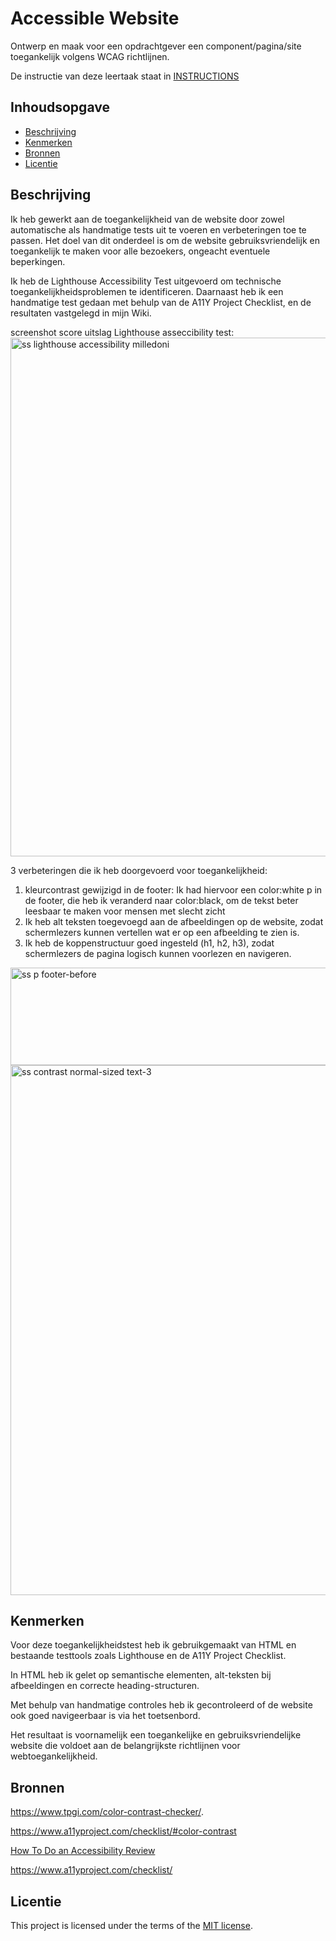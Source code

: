 # Accessible Website

Ontwerp en maak voor een opdrachtgever een component/pagina/site toegankelijk volgens WCAG richtlijnen.

De instructie van deze leertaak staat in [INSTRUCTIONS](https://github.com/fdnd-task/all-human-accessible-website/blob/main/docs/INSTRUCTIONS.md)

## Inhoudsopgave

  * [Beschrijving](#beschrijving)
  * [Kenmerken](#kenmerken)
  * [Bronnen](#bronnen)
  * [Licentie](#licentie)

## Beschrijving

Ik heb gewerkt aan de toegankelijkheid van de website door zowel automatische als handmatige tests uit te voeren en verbeteringen toe te passen. Het doel van dit onderdeel is om de website gebruiksvriendelijk en toegankelijk te maken voor alle bezoekers, ongeacht eventuele beperkingen.

Ik heb de Lighthouse Accessibility Test uitgevoerd om technische toegankelijkheidsproblemen te identificeren. Daarnaast heb ik een handmatige test gedaan met behulp van de A11Y Project Checklist, en de resultaten vastgelegd in mijn Wiki.

screenshot score uitslag Lighthouse asseccibility test: 
<img width="1917" height="830" alt="ss lighthouse accessibility milledoni" src="https://github.com/user-attachments/assets/36956857-56bc-4ccf-a766-4f661dc9279f" />

3 verbeteringen die ik heb doorgevoerd voor toegankelijkheid: 
1. kleurcontrast gewijzigd in de footer: Ik had hiervoor een color:white p in de footer, die heb ik veranderd naar color:black, om de tekst beter leesbaar te maken voor mensen met slecht zicht
2. Ik heb alt teksten toegevoegd aan de afbeeldingen op de website, zodat schermlezers kunnen vertellen wat er op een afbeelding te zien is.
3. Ik heb de koppenstructuur goed ingesteld (h1, h2, h3), zodat schermlezers de pagina logisch kunnen voorlezen en navigeren.
   

<img width="637" height="156" alt="ss p footer-before" src="https://github.com/user-attachments/assets/3e0c8ec8-c3b0-4560-a82f-c7d2e11b0ef6" />

<img width="1856" height="848" alt="ss contrast normal-sized text-3" src="https://github.com/user-attachments/assets/0432cc64-30ed-43a6-b91c-cdd805a51d7f" />


## Kenmerken

Voor deze toegankelijkheidstest heb ik gebruikgemaakt van HTML en bestaande testtools zoals Lighthouse en de A11Y Project Checklist.

In HTML heb ik gelet op semantische elementen, alt-teksten bij afbeeldingen en correcte heading-structuren.

Met behulp van handmatige controles heb ik gecontroleerd of de website ook goed navigeerbaar is via het toetsenbord.

Het resultaat is voornamelijk een toegankelijke en gebruiksvriendelijke website die voldoet aan de belangrijkste richtlijnen voor webtoegankelijkheid.

## Bronnen

 https://www.tpgi.com/color-contrast-checker/.

 https://www.a11yproject.com/checklist/#color-contrast

[ How To Do an Accessibility Review](https://web.dev/articles/how-to-review)

https://www.a11yproject.com/checklist/
 

## Licentie
This project is licensed under the terms of the [MIT license](./LICENSE).
